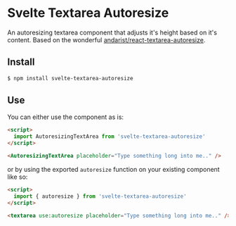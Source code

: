 # Svelte Textarea Autoresize

An autoresizing textarea component that adjusts it's height based on it's content.
Based on the wonderful [andarist/react-textarea-autoresize](https://github.com/Andarist/react-textarea-autosize).

## Install

```sh
$ npm install svelte-textarea-autoresize
```

## Use

You can either use the component as is:

```html
<script>
  import AutoresizingTextArea from 'svelte-textarea-autoresize'
</script>

<AutoresizingTextArea placeholder="Type something long into me.." />
```

or by using the exported `autoresize` function on your existing component like so:

```html
<script>
  import { autoresize } from 'svelte-textarea-autoresize'
</script>

<textarea use:autoresize placeholder="Type something long into me.." />
```
